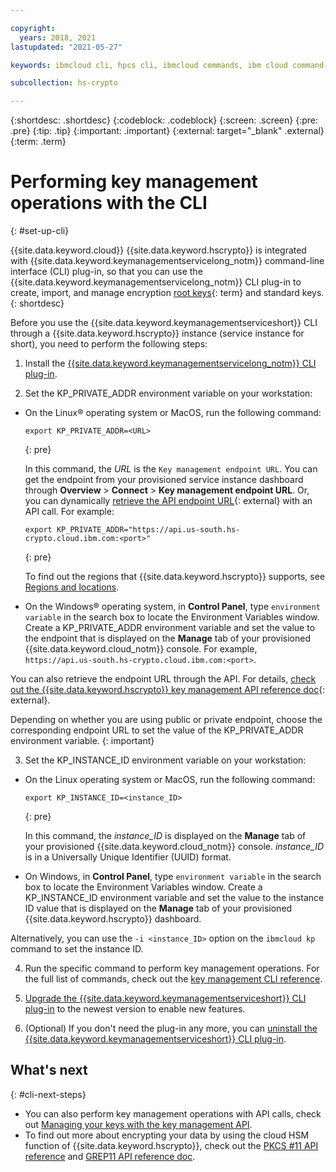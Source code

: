 ```yaml
---

copyright:
  years: 2018, 2021
lastupdated: "2021-05-27"

keywords: ibmcloud cli, hpcs cli, ibmcloud commands, ibm cloud command-line interface, key protect cli, kms cli

subcollection: hs-crypto

---
```


{:shortdesc: .shortdesc}
{:codeblock: .codeblock}
{:screen: .screen}
{:pre: .pre}
{:tip: .tip}
{:important: .important}
{:external: target="_blank" .external}
{:term: .term}

# Performing key management operations with the CLI
{: #set-up-cli}

{{site.data.keyword.cloud}} {{site.data.keyword.hscrypto}} is integrated with {{site.data.keyword.keymanagementservicelong_notm}} command-line interface (CLI) plug-in, so that you can use the {{site.data.keyword.keymanagementservicelong_notm}} CLI plug-in to create, import, and manage encryption [root keys](#x6946961){: term} and standard keys.
{: shortdesc}

Before you use the {{site.data.keyword.keymanagementserviceshort}} CLI through a {{site.data.keyword.hscrypto}} instance (service instance for short), you need to perform the following steps:

1. Install the [{{site.data.keyword.keymanagementservicelong_notm}} CLI plug-in](/docs/key-protect?topic=key-protect-set-up-cli#install-cli).

2. Set the KP_PRIVATE_ADDR environment variable on your workstation:

  * On the Linux&reg; operating system or MacOS, run the following command:

    ```
    export KP_PRIVATE_ADDR=<URL>
    ```
    {: pre}

    In this command, the *URL* is the `Key management endpoint URL`. You can get the endpoint from your provisioned service instance dashboard through **Overview** &gt; **Connect** &gt; **Key management endpoint URL**. Or, you can dynamically [retrieve the API endpoint URL](https://{DomainName}/apidocs/hs-crypto#getinstance){: external} with an API call. For example:

    ```
    export KP_PRIVATE_ADDR="https://api.us-south.hs-crypto.cloud.ibm.com:<port>"
    ```
    {: pre}

    To find out the regions that {{site.data.keyword.hscrypto}} supports, see [Regions and locations](/docs/hs-crypto?topic=hs-crypto-regions).

  * On the Windows&reg; operating system, in **Control Panel**, type `environment variable` in the search box to locate the Environment Variables window. Create a KP_PRIVATE_ADDR environment variable and set the value to the endpoint that is displayed on the **Manage** tab of your provisioned {{site.data.keyword.cloud_notm}} console. For example, `https://api.us-south.hs-crypto.cloud.ibm.com:<port>`.

  You can also retrieve the endpoint URL through the API. For details, [check out the {{site.data.keyword.hscrypto}} key management API reference doc](https://{DomainName}/apidocs/hs-crypto){: external}.

  Depending on whether you are using public or private endpoint, choose the corresponding endpoint URL to set the value of the KP_PRIVATE_ADDR environment variable.
  {: important}

3. Set the KP_INSTANCE_ID environment variable on your workstation:

  * On the Linux operating system or MacOS, run the following command:

    ```
    export KP_INSTANCE_ID=<instance_ID>
    ```
    {: pre}

    In this command, the *instance_ID* is displayed on the **Manage** tab of your provisioned {{site.data.keyword.cloud_notm}} console. *instance_ID* is in a Universally Unique Identifier (UUID) format.

  * On Windows, in **Control Panel**, type `environment variable` in the search box to locate the Environment Variables window. Create a KP_INSTANCE_ID environment variable and set the value to the instance ID value that is displayed on the **Manage** tab of your provisioned {{site.data.keyword.hscrypto}} dashboard.

  Alternatively, you can use the `-i <instance_ID>` option on the `ibmcloud kp` command to set the instance ID.

4. Run the specific command to perform key management operations. For the full list of commands, check out the [key management CLI reference](/docs/key-protect?topic=key-protect-cli-plugin-key-protect-cli-reference).

5. [Upgrade the {{site.data.keyword.keymanagementserviceshort}} CLI plug-in](/docs/key-protect?topic=key-protect-set-up-cli#update-cli) to the newest version to enable new features.

6. (Optional) If you don't need the plug-in any more, you can [uninstall the {{site.data.keyword.keymanagementserviceshort}} CLI plug-in](/docs/key-protect?topic=key-protect-set-up-cli#uninstall-cli).

## What's next
{: #cli-next-steps}

- You can also perform key management operations with API calls, check out [Managing your keys with the key management API](/docs/hs-crypto?topic=hs-crypto-set-up-kms-api).
- To find out more about encrypting your data by using the cloud HSM function of {{site.data.keyword.hscrypto}}, check out the [PKCS #11 API reference](/docs/hs-crypto?topic=hs-crypto-pkcs11-api-ref) and [GREP11 API reference doc](/docs/hs-crypto?topic=hs-crypto-grep11-api-ref).
